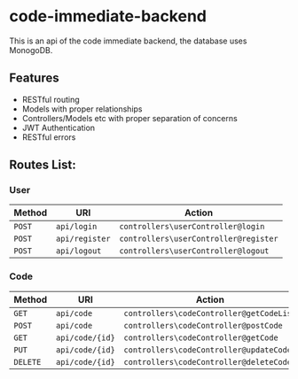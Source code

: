 # code-immediate-backend

This is an api of the code immediate backend, the database uses MonogoDB.

## Features

- RESTful routing
- Models with proper relationships
- Controllers/Models etc with proper separation of concerns
- JWT Authentication
- RESTful errors

## Routes List:

### User

| Method     | URI                               | Action                                                  |
|------------|-----------------------------------|---------------------------------------------------------|
| `POST`     | `api/login`                       | `controllers\userController@login`                      |
| `POST`     | `api/register`                    | `controllers\userController@register`                   |
| `POST`     | `api/logout`                      | `controllers\userController@logout`                     |

### Code

| Method     | URI                               | Action                                                  |
|------------|-----------------------------------|---------------------------------------------------------|
| `GET`      | `api/code`                        | `controllers\codeController@getCodeList`                |
| `POST`     | `api/code`                        | `controllers\codeController@postCode`                   |
| `GET`      | `api/code/{id}`                   | `controllers\codeController@getCode`                    |
| `PUT`      | `api/code/{id}`                   | `controllers\codeController@updateCode`                 |
| `DELETE`   | `api/code/{id}`                   | `controllers\codeController@deleteCode`                 |
